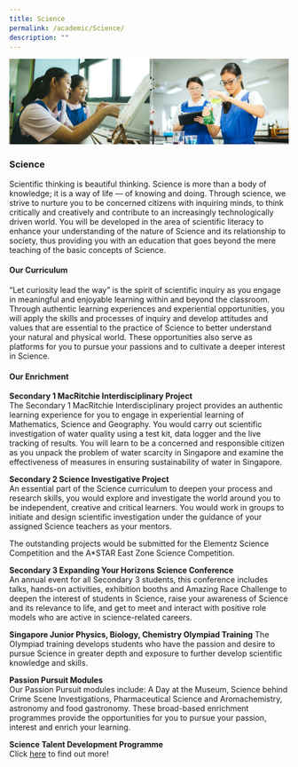 ```yaml
---
title: Science
permalink: /academic/Science/
description: ""
---
```

![](/images/01%20Banner%20Photos/02%20subpage%20academic.jpg)

### **Science**

Scientific thinking is beautiful thinking. Science is more than a body of knowledge; it is a way of life — of knowing and doing. Through science, we strive to nurture you to be concerned citizens with inquiring minds, to think critically and creatively and contribute to an increasingly technologically driven world. You will be developed in the area of scientific literacy to enhance your understanding of the nature of Science and its relationship to society, thus providing you with an education that goes beyond the mere teaching of the basic concepts of Science.

#### **Our Curriculum**  

“Let curiosity lead the way” is the spirit of scientific inquiry as you engage in meaningful and enjoyable learning within and beyond the classroom. Through authentic learning experiences and experiential opportunities, you will apply the skills and processes of inquiry and develop attitudes and values that are essential to the practice of Science to better understand your natural and physical world. These opportunities also serve as platforms for you to pursue your passions and to cultivate a deeper interest in Science.

#### **Our Enrichment**  

**Secondary 1 MacRitchie Interdisciplinary Project**  
The Secondary 1 MacRitchie Interdisciplinary project provides an authentic learning experience for you to engage in experiential learning of Mathematics, Science and Geography. You would carry out scientific investigation of water quality using a test kit, data logger and the live tracking of results. You will learn to be a concerned and responsible citizen as you unpack the problem of water scarcity in Singapore and examine the effectiveness of measures in ensuring sustainability of water in Singapore.

**Secondary 2 Science Investigative Project**  
An essential part of the Science curriculum to deepen your process and research skills, you would explore and investigate the world around you to be independent, creative and critical learners. You would work in groups to initiate and design scientific investigation under the guidance of your assigned Science teachers as your mentors.

The outstanding projects would be submitted for the Elementz Science Competition and the A\*STAR East Zone Science Competition.

  
**Secondary 3 Expanding Your Horizons Science Conference**  
An annual event for all Secondary 3 students, this conference includes talks, hands-on activities, exhibition booths and Amazing Race Challenge to deepen the interest of students in Science, raise your awareness of Science and its relevance to life, and get to meet and interact with positive role models who are active in science-related careers.

**Singapore Junior Physics, Biology, Chemistry Olympiad Training**  The Olympiad training develops students who have the passion and desire to pursue Science in greater depth and exposure to further develop scientific knowledge and skills.

**Passion Pursuit Modules**  
Our Passion Pursuit modules include: A Day at the Museum, Science behind Crime Scene Investigations, Pharmaceutical Science and Aromachemistry, astronomy and food gastronomy. These broad-based enrichment programmes provide the opportunities for you to pursue your passion, interest and enrich your learning.

**Science Talent Development Programme**<br>Click [here](/flagship-programmes/talent-development/science-talent-development-programme/) to find out more!